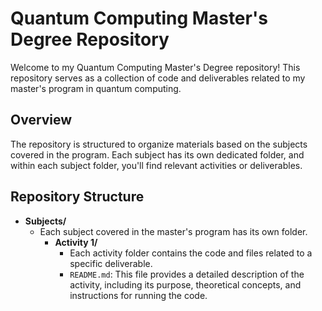 # Quantum Computing Master's Degree Repository

Welcome to my Quantum Computing Master's Degree repository! This repository serves as a collection of code and deliverables related to my master's program in quantum computing.

## Overview

The repository is structured to organize materials based on the subjects covered in the program. Each subject has its own dedicated folder, and within each subject folder, you'll find relevant activities or deliverables.

## Repository Structure

- **Subjects/**
  - Each subject covered in the master's program has its own folder.
    - **Activity 1/**
      - Each activity folder contains the code and files related to a specific deliverable.
      - `README.md`: This file provides a detailed description of the activity, including its purpose, theoretical concepts, and instructions for running the code.

